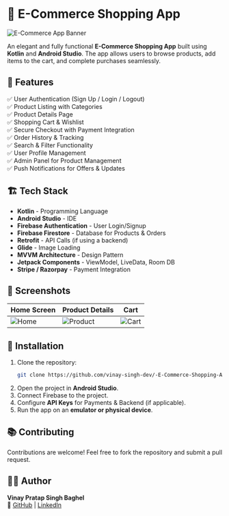 # 🛒 E-Commerce Shopping App

![E-Commerce App Banner](https://via.placeholder.com/1000x300.png?text=E-Commerce+Shopping+App)

An elegant and fully functional **E-Commerce Shopping App** built using **Kotlin** and **Android Studio**. The app allows users to browse products, add items to the cart, and complete purchases seamlessly.

## 📌 Features

✅ User Authentication (Sign Up / Login / Logout)  
✅ Product Listing with Categories  
✅ Product Details Page  
✅ Shopping Cart & Wishlist  
✅ Secure Checkout with Payment Integration  
✅ Order History & Tracking  
✅ Search & Filter Functionality  
✅ User Profile Management  
✅ Admin Panel for Product Management  
✅ Push Notifications for Offers & Updates  

## 🏗️ Tech Stack

- **Kotlin** - Programming Language
- **Android Studio** - IDE
- **Firebase Authentication** - User Login/Signup
- **Firebase Firestore** - Database for Products & Orders
- **Retrofit** - API Calls (if using a backend)
- **Glide** - Image Loading
- **MVVM Architecture** - Design Pattern
- **Jetpack Components** - ViewModel, LiveData, Room DB
- **Stripe / Razorpay** - Payment Integration

## 📸 Screenshots

| Home Screen | Product Details | Cart |
|-------------|----------------|------| 
| ![Home](https://via.placeholder.com/200x400.png) | ![Product](https://via.placeholder.com/200x400.png) | ![Cart](https://via.placeholder.com/200x400.png) |

## 🚀 Installation

1. Clone the repository: 
   ```bash
   git clone https://github.com/vinay-singh-dev/-E-Commerce-Shopping-App.git
   ```
2. Open the project in **Android Studio**.
3. Connect Firebase to the project.
4. Configure **API Keys** for Payments & Backend (if applicable).
5. Run the app on an **emulator or physical device**.

## 📚 Contributing

Contributions are welcome! Feel free to fork the repository and submit a pull request.


## 👨‍💻 Author

**Vinay Pratap Singh Baghel**  
📌 [GitHub](https://github.com/vinay-singh-dev) | [LinkedIn](https://www.linkedin.com/in/vinay-singh-baghel-1457402a4/)
